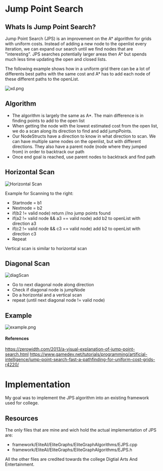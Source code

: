 # Jump Point Search #
## Whats Is Jump Point Search? ##
Jump Point Search (JPS) is an improvement on the A* algorithm for grids with uniform costs.
Instead of adding a new node to the openlist every iteration, we can expand our search until we find nodes that are "interesting".
JPS searches potentially larger areas then A* but spends much less time updating the open and closed lists.

The following example shows how in a uniform grid there can be a lot of differents best paths with the same cost and A* has to add each node of these different paths to the  openList.

![xd.png](https://user-images.githubusercontent.com/36840551/104440916-402a4e80-5593-11eb-8593-2a7bf8fd80c6.png)

## Algorithm ##
* The algorithm is largely the same as A*. The main difference is in finding points to add to the open list
* When getting the node with the lowest estimated cost from the open list, we do a scan along its direction to find and add jumpPoints.
* Our NodeStructs have a direction to know in what direction to scan. We can have multiple same nodes on the openlist, but with different directions. They also have a parent node (node where they jumped from) in order to backtrack our path
* Once end goal is reached, use parent nodes to backtrack and find path
  
  
## Horizontal Scan

![Horizontal Scan](https://user-images.githubusercontent.com/36840551/104443228-70272100-5596-11eb-9995-988bd779f33e.png)

Example for Scanning to the right:
* Startnode = b1
* Nextnode = b2
* if(b2 != valid node) return //no jump points found
* if(a2 != valid node && a3 == valid node) add b2 to openList with direction a3
* if(c2 != valid node && c3 == valid node) add b2 to openList with direction c3
* Repeat

Vertical scan is similar to horizontal scan

## Diagonal Scan
![diagScan](https://user-images.githubusercontent.com/36840551/104468196-75e12e80-55b7-11eb-8b7c-fde33e8ab6e5.png)

* Go to next diagonal node along direction
* Check if diagonal node is jumpNode 
* Do a horizontal and a vertical scan
* repeat (until next diagonal node != valid node)

## Example
![example.png](https://user-images.githubusercontent.com/36840551/104445307-415e7a00-5599-11eb-9c6c-0cc5a39e5f91.png)

#### References
 https://zerowidth.com/2013/a-visual-explanation-of-jump-point-search.html
 https://www.gamedev.net/tutorials/programming/artificial-intelligence/jump-point-search-fast-a-pathfinding-for-uniform-cost-grids-r4220/
 
 # Implementation
  My goal was to implement the JPS algorithm into an existing framework used for college.
 ## Resources
 
 The only files that are mine and wich hold the actual implementation of JPS are:
 
 * framework/EliteAI/EliteGraphs/EliteGraphAlgorithms/EJPS.cpp
 * framework/EliteAI/EliteGraphs/EliteGraphAlgorithms/EJPS.h
 
 All the other files are credited towards the college Digtial Arts And Entertainment.

 
 

